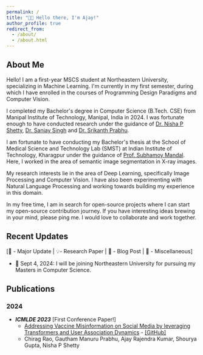 ```yaml
---
permalink: /
title: "👋🏽 Hello there, I'm Ajay!"
author_profile: true
redirect_from:
  - /about/
  - /about.html
---
```


## About Me

Hello! I am a first-year MSCS student at Northeastern University, specializing in Machine Learning. I'm currently in my first semester, during which I have enrolled in the courses of Programming Design Paradigms and Computer Vision. 


I completed my Bachelor's degree in Computer Science (B.Tech. CSE) from Manipal Institute of Technology, Manipal, India in 2024. I was fortunate enough to have conducted research under the guidance of [Dr. Nisha P Shetty](https://scholar.google.com/citations?user=o4fHE34AAAAJ), [Dr. Sanjay Singh](https://scholar.google.com/citations?user=VBj6NyUAAAAJ&hl=en) and [Dr. Srikanth Prabhu](https://scholar.google.co.in/citations?user=iNwLHREAAAAJ&hl=en). 

I am fortunate to have conducting my Bachelor's thesis at the School of Medical Science and Technology Lab (SMST) at
Indian Institute of Technology, Kharagpur under the guidance
of [Prof. Subhamoy Mandal](https://www.iitkgp.ac.in/department/MM/faculty/mm-smandal). Here, I worked in the
area of semantic image segmentation in X-ray images. 

My research interests lie in the area of Deep Learning, specifically Image Processing and Computer Vision. I
have also been experimenting with Natural Language Processing and working towards building my experience in this domain. 

In my free time, I am in search for open-source projects where I can start my open-source contribution journey. If you have
interesting ideas brewing in your mind, please ping me. I would love to collaborate and work together.

## Recent Updates

[🌟 - Major Update | 💡- Research Paper | 📝 - Blog Post | 📌 - Miscellaneous]

- 🌟 Sept 4, 2024: I will be joining Northeastern University for pursuing my Masters in Computer Science.

## Publications

### 2024

- ***ICMLDE 2023*** [First Conference Paper!]
    - [Addressing Vaccine Misinformation on Social Media by leveraging Transformers and User Association Dynamics](https://www.sciencedirect.com/science/article/pii/S1877050924008470) - [[GitHub]](https://github.com/ajaystar8/Vaccine_Misinformation_Project.git)
    - Chirag Rao, Gautham Manuru Prabhu, Ajay Rajendra Kumar, Shourya Gupta, Nisha P Shetty
  
